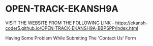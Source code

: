 # OPEN-TRACK-EKANSH9A

VISIT THE WEBSITE FROM THE FOLLOWING LINK - https://ekansh-coder5.github.io/OPEN-TRACK-EKANSH9A-BBPSPP/index.html


Having Some Problem While Submiting The 'Contact Us' Form
